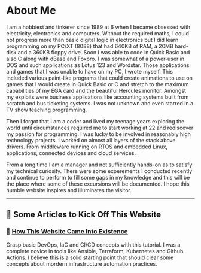 # About Me 

I am a hobbiest and tinkerer since 1989 at 6 when I became obsessed with electricity, electronics and computers. Without the required maths, I could not progress more than basic digital logic in electronics but I did learn programming on my PC/XT (8088) that had 640KB of RAM, a 20MB hard-disk and a 360KB floppy drive. Soon I was able to code in Quick Basic and also C along with dBase and Foxpro. I was somewhat of a power-user in DOS and such applications as Lotus 123 and Wordstar. Those applications and games that I was unable to have on my PC, I wrote myself. This included various paint-like programs that could create animations to use on games that I would create in Quick Basic or C and stretch to the maximum capabilities of my EGA card and the beautiful Hercules monitor. Amongst my exploits were business applications like accounting systems built from scratch and bus ticketing systems. I was not unknown and even starred in a TV show teaching programming.

Then I forgot that I am a coder and lived my teenage years exploring the world until circumstances required me to start working at 22 and rediscover my passion for programming. I was lucky to be involved in reasonably high technology projects. I worked on almost all layers of the stack above drivers. From middleware running on RTOS and embedded Linux, applications, connected devices and cloud services.

From a long time I am a manager and not sufficiently hands-on as to satisfy my technical curiosity. There were some experements I conducted recently and continue to perform to fill some gaps in my knowledge and this will be the place where some of these excursions will be documented. I hope this humble website inspires and illuminates the visitor.

---

## 🚀 Some Articles to Kick Off This Website

### 📄 [How This Website Came Into Existence](./homepi-cicd-pipeline.md "CI/CD pipeline exploration for Pi 5 server")

Grasp basic DevOps, IaC and CI/CD concepts with this tutorial. I was a complete novice in tools like Ansible, Terraform, Kubernetes and Github Actions. I believe this is a solid starting point that should clear some concepts about mordern infrastructure automation practices.

